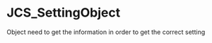 <!--
   - $File: JCS_SettingObject.html $
   - $Date: 2018-10-02 00:18:54 $
   - $Revision: $
   - $Creator: Jen-Chieh Shen $
   - $Notice: See LICENSE.txt for modification and distribution information
   -                   Copyright © 2018 by Shen, Jen-Chieh $
-->


<div id="content-header">
  <h1>JCS_SettingObject</h1>
</div>

<p>
  Object need to get the information in order to
  get the correct setting
</p>
